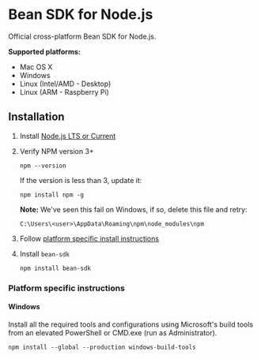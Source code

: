 # Bean SDK for Node.js

Official cross-platform Bean SDK for Node.js.

**Supported platforms:**

* Mac OS X
* Windows
* Linux (Intel/AMD - Desktop)
* Linux (ARM - Raspberry Pi)

## Installation

1. Install [Node.js LTS or Current](https://nodejs.org/en/download/)

2. Verify NPM version 3+

    ```
    npm --version
    ```

    If the version is less than 3, update it:
    
    ```
    npm install npm -g
    ```

    **Note:** We've seen this fail on Windows, if so, delete this file and retry:
    
    ```
    C:\Users\<user>\AppData\Roaming\npm\node_modules\npm
    ```

3. Follow [platform specific install instructions](#platform-specific-instructions)

4. Install `bean-sdk`

    ```
    npm install bean-sdk
    ```

### Platform specific instructions

#### Windows

Install all the required tools and configurations using Microsoft's build tools from an elevated PowerShell or CMD.exe (run as Administrator).

```
npm install --global --production windows-build-tools
```
